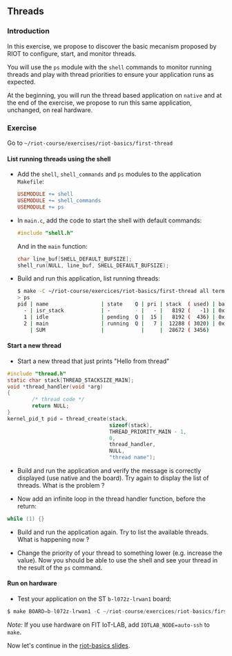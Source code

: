 ## Threads

### Introduction

In this exercise, we propose to discover the basic mecanism proposed by RIOT to
configure, start, and monitor threads.

You will use the `ps` module with the `shell` commands to monitor running
threads and play with thread priorities to ensure your application runs as
expected.

At the beginning, you will run the thread based application on `native` and at
the end of the exercise, we propose to run this same application, unchanged, on
real hardware.

### Exercise

Go to `~/riot-course/exercises/riot-basics/first-thread`

#### List running threads using the shell

- Add the `shell`, `shell_commands` and `ps` modules to the application
  `Makefile`:
  ```mk
  USEMODULE += shell
  USEMODULE += shell_commands
  USEMODULE += ps
  ```

- In `main.c`, add the code to start the shell with default commands:
  ```c
  #include "shell.h"
  ```
  And in the `main` function:
  ```c
  char line_buf[SHELL_DEFAULT_BUFSIZE];
  shell_run(NULL, line_buf, SHELL_DEFAULT_BUFSIZE);
  ```

- Build and run this application, list running threads:
  ```sh
  $ make -C ~/riot-course/exercices/riot-basics/first-thread all term
  > ps
  pid | name                 | state    Q | pri | stack  ( used) | base addr  | current     
    - | isr_stack            | -        - |   - |   8192 (   -1) | 0x56617380 | 0x56617380
    1 | idle                 | pending  Q |  15 |   8192 (  436) | 0x566150a0 | 0x56616f00 
    2 | main                 | running  Q |   7 |  12288 ( 3020) | 0x566120a0 | 0x56614f00 
      | SUM                  |            |     |  28672 ( 3456)
  ```

#### Start a new thread

- Start a new thread that just prints "Hello from thread"
```c
#include "thread.h"
static char stack[THREAD_STACKSIZE_MAIN];
void *thread_handler(void *arg)
{
        /* thread code */
        return NULL;
}
kernel_pid_t pid = thread_create(stack,
                                 sizeof(stack),
                                 THREAD_PRIORITY_MAIN - 1,
                                 0,
                                 thread_handler,
                                 NULL,
                                 "thread name");
```

- Build and run the application and verify the message is correctly displayed
  (use native and the board).
  Try again to display the list of threads. What is the problem ?

- Now add an infinite loop in the thread handler function, before the return:
```c
while (1) {}
```
- Build and run the application again. Try to list the available threads. What
  is happening now ?

- Change the priority of your thread to something lower (e.g. increase the
  value). Now you should be able to use the shell and see your thread in the
  result of the `ps` command.

#### Run on hardware

- Test your application on the ST `b-l072z-lrwan1` board:
```c
$ make BOARD=b-l072z-lrwan1 -C ~/riot-course/exercices/riot-basics/first-thread flash term
```

_Note:_ If you use hardware on FIT IoT-LAB, add `IOTLAB_NODE=auto-ssh` to `make`.

Now let's continue in the
[riot-basics slides](https://riot-os.github.io/riot-course/slides/03-riot-basics/#12).
